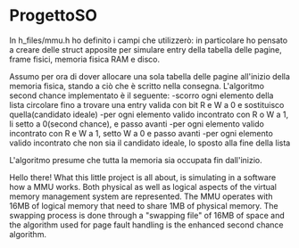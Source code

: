 # ProgettoSO

In h_files/mmu.h ho definito i campi che utilizzerò: in particolare ho pensato a creare delle struct apposite per simulare entry della tabella delle pagine, frame fisici, memoria fisica RAM e disco.

Assumo per ora di dover allocare una sola tabella delle pagine all'inizio della memoria fisica, stando a ciò che è scritto nella consegna.
L'algoritmo second chance implementato è il seguente:
  -scorro ogni elemento della lista circolare fino a trovare una entry valida con bit R e W a 0 e sostituisco quella(candidato ideale)
  -per ogni elemento valido incontrato con R o W a 1, li setto a 0(second chance), e passo avanti
  -per ogni elemento valido incontrato con R e W a 1, setto W a 0 e passo avanti
  -per ogni elemento valido incontrato che non sia il candidato ideale, lo sposto alla fine della lista 
  
  L'algoritmo presume che tutta la memoria sia occupata fin dall'inizio.
  

Hello there! What this little project is all about, is simulating in a software how a MMU works. Both physical as well as logical aspects of the virtual memory management system are represented. The MMU operates with 16MB of logical memory that need to share 1MB of physical memory. The swapping process is done through a "swapping file" of 16MB of space and the algorithm used for page fault handling is the enhanced second chance algorithm.
